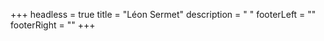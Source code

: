 +++
headless = true
title = "Léon Sermet"
description = " "
footerLeft = ""
footerRight = "[](/tags/)"
+++
